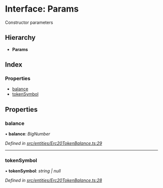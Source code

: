 # Interface: Params

Constructor parameters

## Hierarchy

- **Params**

## Index

### Properties

- [balance](_entities_erc20tokenbalance_.params.md#balance)
- [tokenSymbol](_entities_erc20tokenbalance_.params.md#tokensymbol)

## Properties

### balance

• **balance**: _BigNumber_

_Defined in [src/entities/Erc20TokenBalance.ts:29](https://github.com/PolymathNetwork/polymath-sdk/blob/c47ae7a/src/entities/Erc20TokenBalance.ts#L29)_

---

### tokenSymbol

• **tokenSymbol**: _string | null_

_Defined in [src/entities/Erc20TokenBalance.ts:28](https://github.com/PolymathNetwork/polymath-sdk/blob/c47ae7a/src/entities/Erc20TokenBalance.ts#L28)_
